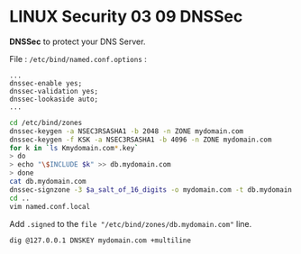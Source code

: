# LINUX Security 03 09 DNSSec

**DNSSec** to protect your DNS Server.

File : `/etc/bind/named.conf.options` :
```
...
dnssec-enable yes;
dnssec-validation yes;
dnssec-lookaside auto;
...
```
```bash
cd /etc/bind/zones
dnssec-keygen -a NSEC3RSASHA1 -b 2048 -n ZONE mydomain.com
dnssec-keygen -f KSK -a NSEC3RSASHA1 -b 4096 -n ZONE mydomain.com
for k in `ls Kmydomain.com*.key`
> do
> echo "\$INCLUDE $k" >> db.mydomain.com
> done
cat db.mydomain.com
dnssec-signzone -3 $a_salt_of_16_digits -o mydomain.com -t db.mydomain.com
cd ..
vim named.conf.local
```

Add `.signed` to the `file "/etc/bind/zones/db.mydomain.com"` line.

```bash
dig @127.0.0.1 DNSKEY mydomain.com +multiline
```
